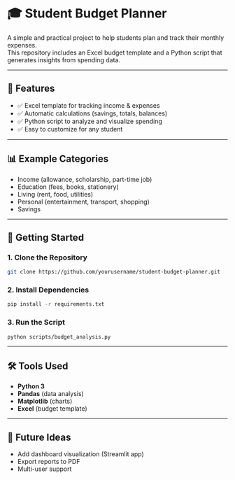 # 🎓 Student Budget Planner

A simple and practical project to help students plan and track their monthly expenses.  
This repository includes an Excel budget template and a Python script that generates insights from spending data.

---

## 📂 Features
- ✅ Excel template for tracking income & expenses
- ✅ Automatic calculations (savings, totals, balances)
- ✅ Python script to analyze and visualize spending
- ✅ Easy to customize for any student

---

## 📊 Example Categories
- Income (allowance, scholarship, part-time job)
- Education (fees, books, stationery)
- Living (rent, food, utilities)
- Personal (entertainment, transport, shopping)
- Savings

---

## 🚀 Getting Started

### 1. Clone the Repository
```bash
git clone https://github.com/yourusername/student-budget-planner.git
```

### 2. Install Dependencies
```bash
pip install -r requirements.txt
```

### 3. Run the Script
```bash
python scripts/budget_analysis.py
```

---

## 🛠 Tools Used
- **Python 3**
- **Pandas** (data analysis)
- **Matplotlib** (charts)
- **Excel** (budget template)

---

## 📌 Future Ideas
- Add dashboard visualization (Streamlit app)
- Export reports to PDF
- Multi-user support
